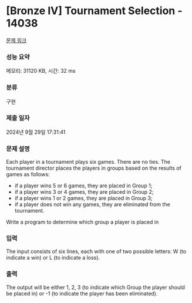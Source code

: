 # [Bronze IV] Tournament Selection - 14038 

[문제 링크](https://www.acmicpc.net/problem/14038) 

### 성능 요약

메모리: 31120 KB, 시간: 32 ms

### 분류

구현

### 제출 일자

2024년 9월 29일 17:31:41

### 문제 설명

<p>Each player in a tournament plays six games. There are no ties. The tournament director places the players in groups based on the results of games as follows:</p>

<ul>
	<li>if a player wins 5 or 6 games, they are placed in Group 1;</li>
	<li>if a player wins 3 or 4 games, they are placed in Group 2;</li>
	<li>if a player wins 1 or 2 games, they are placed in Group 3;</li>
	<li>if a player does not win any games, they are eliminated from the tournament.</li>
</ul>

<p>Write a program to determine which group a player is placed in</p>

### 입력 

 <p>The input consists of six lines, each with one of two possible letters: W (to indicate a win) or L (to indicate a loss).</p>

### 출력 

 <p>The output will be either 1, 2, 3 (to indicate which Group the player should be placed in) or -1 (to indicate the player has been eliminated).</p>


